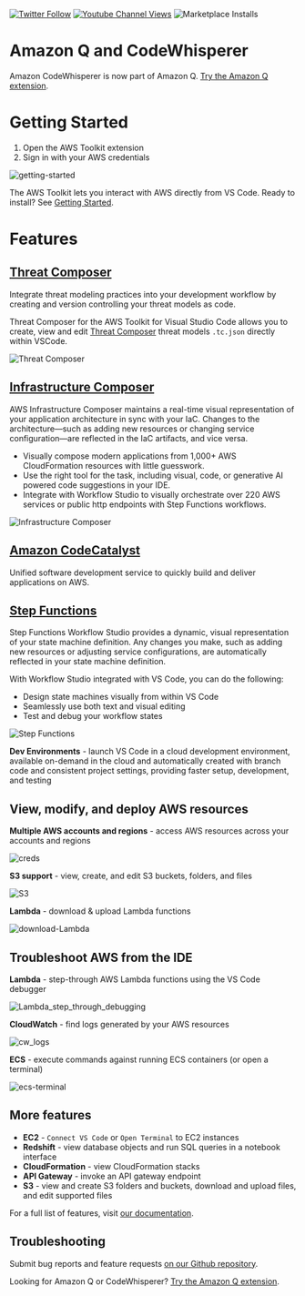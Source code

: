 [![Twitter Follow](https://img.shields.io/badge/follow-@aws-1DA1F2?style=flat-square&logo=aws&logoColor=white&label=Follow)](https://x.com/awscloud)
[![Youtube Channel Views](https://img.shields.io/youtube/channel/views/UCd6MoB9NC6uYN2grvUNT-Zg?style=flat-square&logo=youtube&label=Youtube)](https://www.youtube.com/@amazonwebservices)
![Marketplace Installs](https://img.shields.io/vscode-marketplace/i/AmazonWebServices.aws-toolkit-vscode.svg?label=Installs&style=flat-square)

# Amazon Q and CodeWhisperer

Amazon CodeWhisperer is now part of Amazon Q. [Try the Amazon Q extension](https://marketplace.visualstudio.com/items?itemName=AmazonWebServices.amazon-q-vscode).

# Getting Started

1. Open the AWS Toolkit extension
2. Sign in with your AWS credentials

![getting-started](https://raw.githubusercontent.com/aws/aws-toolkit-vscode/HEAD/docs/marketplace/vscode/auth-Toolkit.gif)

The AWS Toolkit lets you interact with AWS directly from VS Code. Ready to install? See [Getting Started](#getting-started).

# Features

## [Threat Composer](https://github.com/awslabs/threat-composer#readme)

Integrate threat modeling practices into your development workflow by creating and version controlling your threat models as code.

Threat Composer for the AWS Toolkit for Visual Studio Code allows you to create, view and edit [Threat Composer](https://github.com/awslabs/threat-composer#readme) threat models `.tc.json` directly within VSCode.

![Threat Composer](https://raw.githubusercontent.com/aws/aws-toolkit-vscode/HEAD/docs/marketplace/vscode/threatComposer.gif)

## [Infrastructure Composer](https://aws.amazon.com/application-composer/)

AWS Infrastructure Composer maintains a real-time visual representation of your application architecture in sync with your IaC. Changes to the architecture—such as adding new resources or changing service configuration—are reflected in the IaC artifacts, and vice versa.

-   Visually compose modern applications from 1,000+ AWS CloudFormation resources with little guesswork.
-   Use the right tool for the task, including visual, code, or generative AI powered code suggestions in your IDE.
-   Integrate with Workflow Studio to visually orchestrate over 220 AWS services or public http endpoints with Step Functions workflows.

![Infrastructure Composer](https://raw.githubusercontent.com/aws/aws-toolkit-vscode/HEAD/docs/marketplace/vscode/infraComposer.webp)

## [Amazon CodeCatalyst](https://codecatalyst.aws/explore)

Unified software development service to quickly build and deliver applications on AWS.

## [Step Functions](https://aws.amazon.com/step-functions/)

Step Functions Workflow Studio provides a dynamic, visual representation of your state machine definition. Any changes you make, such as adding new resources or adjusting service configurations, are automatically reflected in your state machine definition.

With Workflow Studio integrated with VS Code, you can do the following:

-   Design state machines visually from within VS Code
-   Seamlessly use both text and visual editing
-   Test and debug your workflow states

![Step Functions](https://raw.githubusercontent.com/aws/aws-toolkit-vscode/HEAD/docs/marketplace/vscode/stepFunctions.gif)

**Dev Environments** - launch VS Code in a cloud development environment, available on-demand in the cloud and automatically created with branch code and consistent project settings, providing faster setup, development, and testing

## View, modify, and deploy AWS resources

**Multiple AWS accounts and regions** - access AWS resources across your accounts and regions

![creds](https://raw.githubusercontent.com/aws/aws-toolkit-vscode/HEAD/docs/marketplace/vscode/creds.gif)

**S3 support** - view, create, and edit S3 buckets, folders, and files

![S3](https://raw.githubusercontent.com/aws/aws-toolkit-vscode/HEAD/docs/marketplace/vscode/S3.gif)

**Lambda** - download & upload Lambda functions

![download-Lambda](https://raw.githubusercontent.com/aws/aws-toolkit-vscode/HEAD/docs/marketplace/vscode/download-Lambda.gif)

## Troubleshoot AWS from the IDE

**Lambda** - step-through AWS Lambda functions using the VS Code debugger

![Lambda_step_through_debugging](https://raw.githubusercontent.com/aws/aws-toolkit-vscode/HEAD/docs/marketplace/vscode/Lambda_step_through_debugging.gif)

**CloudWatch** - find logs generated by your AWS resources

![cw_logs](https://raw.githubusercontent.com/aws/aws-toolkit-vscode/HEAD/docs/marketplace/vscode/cw_logs.gif)

**ECS** - execute commands against running ECS containers (or open a terminal)

![ecs-terminal](https://raw.githubusercontent.com/aws/aws-toolkit-vscode/HEAD/docs/marketplace/vscode/ecs-terminal.gif)

## More features

-   **EC2** - `Connect VS Code` or `Open Terminal` to EC2 instances
-   **Redshift** - view database objects and run SQL queries in a notebook interface
-   **CloudFormation** - view CloudFormation stacks
-   **API Gateway** - invoke an API gateway endpoint
-   **S3** - view and create S3 folders and buckets, download and upload files, and edit supported files

For a full list of features, visit [our documentation](https://docs.aws.amazon.com/toolkit-for-vscode/latest/userguide/working-with-aws.html).

## Troubleshooting

Submit bug reports and feature requests [on our Github repository](https://github.com/aws/aws-toolkit-vscode/issues/new/choose).

Looking for Amazon Q or CodeWhisperer? [Try the Amazon Q extension](https://marketplace.visualstudio.com/items?itemName=AmazonWebServices.amazon-q-vscode).
